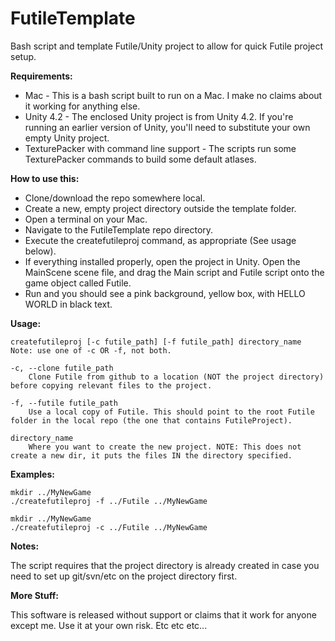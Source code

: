FutileTemplate
==============

Bash script and template Futile/Unity project to allow for quick Futile project setup.

**Requirements:**

* Mac - This is a bash script built to run on a Mac. I make no claims about it working for anything else.
* Unity 4.2 - The enclosed Unity project is from Unity 4.2. If you're running an earlier version of Unity, you'll need to substitute your own empty Unity project.
* TexturePacker with command line support - The scripts run some TexturePacker commands to build some default atlases.

**How to use this:**

* Clone/download the repo somewhere local.
* Create a new, empty project directory outside the template folder.
* Open a terminal on your Mac.
* Navigate to the FutileTemplate repo directory.
* Execute the createfutileproj command, as appropriate (See usage below).
* If everything installed properly, open the project in Unity. Open the MainScene scene file, and drag the Main script and Futile script onto the game object called Futile.
* Run and you should see a pink background, yellow box, with HELLO WORLD in black text.

**Usage:**

    createfutileproj [-c futile_path] [-f futile_path] directory_name
    Note: use one of -c OR -f, not both.

    -c, --clone futile_path
        Clone Futile from github to a location (NOT the project directory) before copying relevant files to the project.

    -f, --futile futile_path
        Use a local copy of Futile. This should point to the root Futile folder in the local repo (the one that contains FutileProject).

    directory_name
        Where you want to create the new project. NOTE: This does not create a new dir, it puts the files IN the directory specified.

**Examples:**

    mkdir ../MyNewGame
    ./createfutileproj -f ../Futile ../MyNewGame

    mkdir ../MyNewGame
    ./createfutileproj -c ../Futile ../MyNewGame

**Notes:**

The script requires that the project directory is already created in case you need to set up git/svn/etc on the project directory first.

**More Stuff:**

This software is released without support or claims that it work for anyone except me. Use it at your own risk. Etc etc etc...
